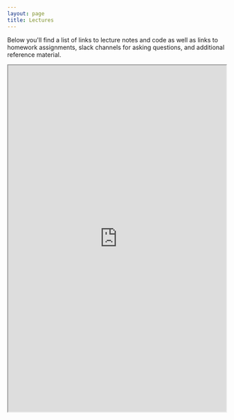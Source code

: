 ```yaml
---
layout: page
title: Lectures
---
```


Below you'll find a list of links to lecture notes and code as well as links to homework
assignments, slack channels for asking questions, and additional reference material. 

<iframe src="https://docs.google.com/spreadsheets/d/e/2PACX-1vTlhT10q368Wujmbf9DdQDpaaVjW5DLh2O7nDvo1If9kvLsTnHuxN4_NdelM9n6-kD6vk_z4zcA-WKs/pubhtml?gid=0&single=true" width="100%" height="800"></iframe>
